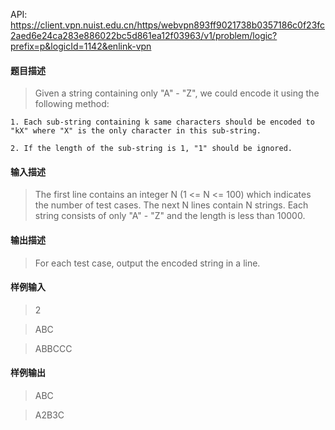 API: https://client.vpn.nuist.edu.cn/https/webvpn893ff9021738b0357186c0f23fc2aed6e24ca283e886022bc5d861ea12f03963/v1/problem/logic?prefix=p&logicId=1142&enlink-vpn

#### 题目描述
> Given a string containing only "A" - "Z", we could encode it using the following method: 

	1. Each sub-string containing k same characters should be encoded to "kX" where "X" is the only character in this sub-string.

	2. If the length of the sub-string is 1, "1" should be ignored.

#### 输入描述
> The first line contains an integer N (1 <= N <= 100) which indicates the number of test cases. The next N lines contain N strings. Each string consists of only "A" - "Z" and the length is less than 10000.

#### 输出描述
> For each test case, output the encoded string in a line.

#### 样例输入
> 2

> ABC

> ABBCCC

#### 样例输出
> ABC

> A2B3C